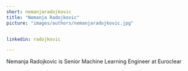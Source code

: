 ```yaml
---
short: nemanjaradojkovic
title: "Nemanja Radojkovic"
picture: "images/authors/nemanjaradojkovic.jpg"


linkedin: radojkovic

---
```


Nemanja Radojkovic is Senior Machine Learning Engineer at Euroclear